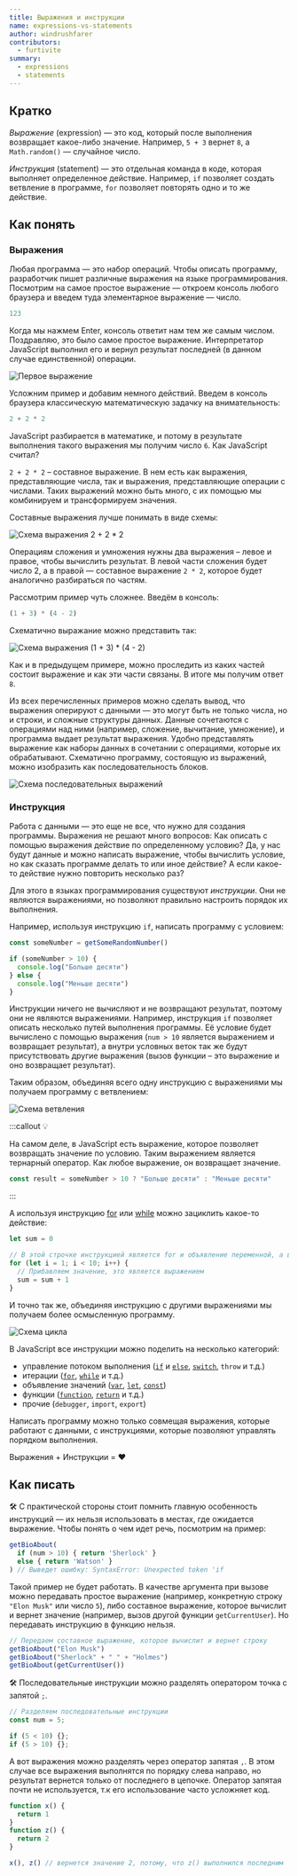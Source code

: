 ```yaml
---
title: Выражения и инструкции
name: expressions-vs-statements
author: windrushfarer
contributors:
  - furtivite
summary:
  - expressions
  - statements
---
```


## Кратко

_Выражение_ (expression) — это код, который после выполнения возвращает какое-либо значение. Например, `5 + 3` вернет `8`, а `Math.random()` — случайное число.

_Инструкция_ (statement) — это отдельная команда в коде, которая выполняет определенное действие. Например, `if` позволяет создать ветвление в программе, `for` позволяет повторять одно и то же действие.

## Как понять

### Выражения

Любая программа — это набор операций. Чтобы описать программу, разработчик пишет различные выражения на языке программирования. Посмотрим на самое простое выражение — откроем консоль любого браузера и введем туда элементарное выражение — число.

```js
123
```

Когда мы нажмем Enter, консоль ответит нам тем же самым числом. Поздравляю, это было самое простое выражение. Интерпретатор JavaScript выполнил его и вернул результат последней (в данном случае единственной) операции.

![Первое выражение](images/1.png)

Усложним пример и добавим немного действий. Введем в консоль браузера классическую математическую задачку на внимательность:

```js
2 + 2 * 2
```

JavaScript разбирается в математике, и потому в результате выполнения такого выражения мы получим число `6`. Как JavaScript считал?

`2 + 2 * 2` – составное выражение. В нем есть как выражения, представляющие числа, так и выражения, представляющие операции с числами. Таких выражений можно быть много, с их помощью мы комбинируем и трансформируем значения.

Составные выражения лучше понимать в виде схемы:

![Схема выражения 2 + 2 * 2](images/2.png)

Операциям сложения и умножения нужны два выражения – левое и правое, чтобы вычислить результат. В левой части сложения будет число 2, а в правой — составное выражение `2 * 2`, которое будет аналогично разбираться по частям.

Рассмотрим пример чуть сложнее. Введём в консоль:

<!-- чтобы не выставлял ; спереди -->
<!-- prettier-ignore  -->
```js
(1 + 3) * (4 - 2)
```

Схематично выражание можно представить так:

![Схема выражения (1 + 3) * (4 - 2)](images/3.png)

Как и в предыдущем примере, можно проследить из каких частей состоит выражение и как эти части связаны. В итоге мы получим ответ `8`.

Из всех перечисленных примеров можно сделать вывод, что выражения оперируют с данными — это могут быть не только числа, но и строки, и сложные структуры данных. Данные сочетаются с операциями над ними (например, сложение, вычитание, умножение), и программа выдает результат выражения. Удобно представлять выражение как наборы данных в сочетании с операциями, которые их обрабатывают. Схематично программу, состоящую из выражений, можно изобразить как последовательность блоков.

![Схема последовательных выражений](images/4.png)

### Инструкция

Работа с данными — это еще не все, что нужно для создания программы. Выражения не решают много вопросов: Как описать с помощью выражения действие по определенному условию? Да, у нас будут данные и можно написать выражение, чтобы вычислить условие, но как сказать программе делать то или иное действие? А если какое-то действие нужно повторить несколько раз?

Для этого в языках программирования существуют _инструкции_. Они не являются выражениями, но позволяют правильно настроить порядок их выполнения.

Например, используя инструкцию `if`, написать программу с условием:

```js
const someNumber = getSomeRandomNumber()

if (someNumber > 10) {
  console.log("Больше десяти")
} else {
  console.log("Меньше десяти")
}
```

Инструкции ничего не вычисляют и не возвращают результат, поэтому они не являются выражениями. Например, инструкция `if` позволяет описать несколько путей выполнения программы. Её условие будет вычислено с помощью выражения (`num > 10` является выражением и возвращает результат), а внутри условных веток так же будут присутствовать другие выражения (вызов функции – это выражение и оно возвращает результат).

Таким образом, объединяя всего одну инструкцию с выражениями мы получаем программу с ветвлением:

![Схема ветвления](images/5.png)

:::callout 💡

На самом деле, в JavaScript есть выражение, которое позволяет возвращать значение по условию. Таким выражением является тернарный оператор. Как любое выражение, он возвращает значение.

```js
const result = someNumber > 10 ? "Больше десяти" : "Меньше десяти"
```

:::

А используя инструкцию [for](/js/doka/for) или [while](/js/doka/while) можно зациклить какое-то действие:

```js
let sum = 0

// В этой строчке инструкцией является for и объявление переменной, а все остальное — выражения
for (let i = 1; i < 10; i++) {
  // Прибавляем значение, это является выражением
  sum = sum + 1
}
```

И точно так же, объединяя инструкцию с другими выражениями мы получаем более осмысленную программу.

![Схема цикла](images/6.png)

В JavaScript все инструкции можно поделить на несколько категорий:

- управление потоком выполнения ([`if`](/js/doka/if-else) и [`else`](/js/doka/if-else), [`switch`](/js/doka/switch), `throw` и т.д.)
- итерации ([`for`](/js/doka/for), [`while`](/js/doka/while) и т.д.)
- объявление значений ([`var`](/js/doka/var-let), [`let`](/js/doka/var-let), [`const`](/js/doka/const))
- функции ([`function`](/js/doka/function), [`return`](/js/doka/return) и т.д.)
- прочие (`debugger`, `import`, `export`)

Написать программу можно только совмещая выражения, которые работают с данными, с инструкциями, которые позволяют управлять порядком выполнения.

Выражения + Инструкции = ❤️

## Как писать

🛠 С практической стороны стоит помнить главную особенность инструкций — их нельзя использовать в местах, где ожидается выражение. Чтобы понять о чем идет речь, посмотрим на пример:

```js
getBioAbout(
  if (num > 10) { return 'Sherlock' }
  else { return 'Watson' }
) // Выведет ошибку: SyntaxError: Unexpected token 'if
```

Такой пример не будет работать. В качестве аргумента при вызове можно передавать простое выражение (например, конкретную строку `"Elon Musk"` или число `5`), либо составное выражение, которое вычислит и вернет значение (например, вызов другой функции `getCurrentUser`). Но передавать инструкцию в функцию нельзя.

```js
// Передаем составное выражение, которое вычислит и вернет строку
getBioAbout("Elon Musk")
getBioAbout("Sherlock" + " " + "Holmes")
getBioAbout(getCurrentUser())
```

🛠 Последовательные инструкции можно разделять оператором точка с запятой `;`.

<!-- prettier-ignore -->
```js
// Разделяем последовательные инструкции
const num = 5;

if (5 < 10) {};
if (5 > 10) {};
```

А вот выражения можно разделять через оператор запятая `,`. В этом случае все выражения выполнятся по порядку слева направо, но результат вернется только от последнего в цепочке. Оператор запятая почти не используется, т.к его использование часто усложняет код.

```js
function x() {
  return 1
}
function z() {
  return 2
}

x(), z() // вернется значение 2, потому, что z() выполнился последним
```
